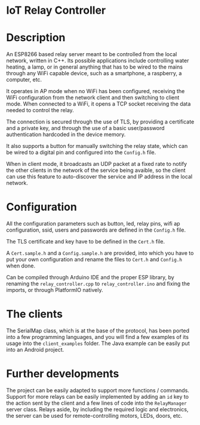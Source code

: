 # IoT Relay Controller

# Description

An ESP8266 based relay server meant to be controlled from the local network, written in C++. Its possible applications include controlling water heating, a lamp, or in general anything that has to be wired to the mains through any WiFi capable device, such as a smartphone, a raspberry, a computer, etc.

It operates in AP mode when no WiFi has been configured, receiving the WiFi configuration from the network client and then switching to client mode. When connected to a WiFi, it opens a TCP socket receiving the data needed to control the relay.

The connection is secured through the use of TLS, by providing a certificate and a private key, and through the use of a basic user/password authentication hardcoded in the device memory.

It also supports a button for manually switching the relay state, which can be wired to a digital pin and configured into the `Config.h` file.

When in client mode, it broadcasts an UDP packet at a fixed rate to notify the other clients in the network of the service being avaible, so the client can use this feature to auto-discover the service and IP address in the local network.

# Configuration

All the configuration parameters such as button, led, relay pins, wifi ap configuration, ssid, users and passwords are defined in the `Config.h` file.

The TLS certificate and key have to be defined in the `Cert.h` file.

A `Cert.sample.h` and a `Config.sample.h` are provided, into which you have to put your own configuration and rename the files to `Cert.h` and `Config.h` when done.

Can be compiled through Arduino IDE and the proper ESP library, by renaming the `relay_controller.cpp` to `relay_controller.ino` and fixing the imports, or through PlatformIO natively.

# The clients

The SerialMap class, which is at the base of the protocol, has been ported into a few programming languages, and you will find a few examples of its usage into the `client_examples` folder. The Java example can be easily put into an Android project.

# Further developments

The project can be easily adapted to support more functions / commands. Support for more relays can be easily implemented by adding an `id` key to the action sent by the client and a few lines of code into the `RelayManager` server class. Relays aside, by including the required logic and electronics, the server can be used for remote-controlling motors, LEDs, doors, etc.
